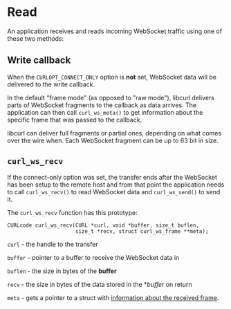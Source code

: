 # Read

An application receives and reads incoming WebSocket traffic using one of
these two methods:

## Write callback

When the `CURLOPT_CONNECT_ONLY` option is **not** set, WebSocket data will be
delivered to the write callback.

In the default "frame mode" (as opposed to "raw mode"), libcurl delivers parts
of WebSocket fragments to the callback as data arrives. The application can
then call `curl_ws_meta()` to get information about the specific frame that
was passed to the callback.

libcurl can deliver full fragments or partial ones, depending on what comes
over the wire when. Each WebSocket fragment can be up to 63 bit in size.

## `curl_ws_recv`

If the connect-only option was set, the transfer ends after the WebSocket has
been setup to the remote host and from that point the application needs to
call `curl_ws_recv()` to read WebSocket data and `curl_ws_send()` to send it.

The `curl_ws_recv` function has this prototype:

    CURLcode curl_ws_recv(CURL *curl, void *buffer, size_t buflen,
                          size_t *recv, struct curl_ws_frame **meta);

`curl` - the handle to the transfer
 
`buffer` - pointer to a buffer to receive the WebSocket data in

`buflen` - the size in bytes of the **buffer**

`recv` - the size in bytes of the data stored in the **buffer* on return

`meta` - gets a pointer to a struct with [information about the received frame](meta.md).
